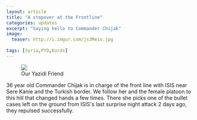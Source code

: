 ```yaml
---
layout: article
title: "A stopover at the Frontline"
categories: updates
excerpt: "Saying hello to Commander Chijak"
image:
  teaser: http://i.imgur.com/js3Meio.jpg
  
tags: [Syria,PYD,Kurds]
---
```


<figure>
	<a href="http://i.imgur.com/js3Meio.jpg"><img src="http://i.imgur.com/js3Meio.jpg"></a>
	<figcaption>Our Yazidi Friend</figcaption>
</figure>

36 year old Commander Chijak is in charge of the front line with ISIS near Sere Kanie and the Turkish border. 
We follow her and the female platoon to this hill that changed hands a few times. 
There she picks one of the bullet cases left on the ground from ISIS's last surprise night attack 2 days ago, they repulsed successfully.
